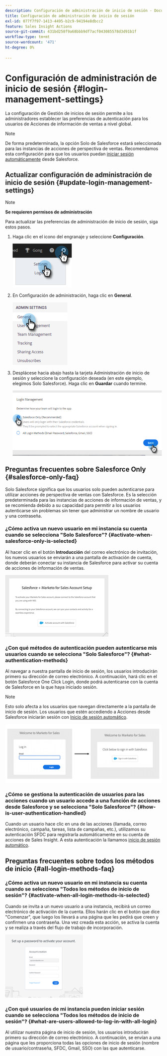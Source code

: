 ```yaml
---
description: Configuración de administración de inicio de sesión - Documentos de Marketo - Documentación del producto
title: Configuración de administración de inicio de sesión
exl-id: 077f7f97-1413-4495-b2c9-94194e8dbcc2
feature: Sales Insight Actions
source-git-commit: 431bd258f9a68bbb9df7acf043085578d3d91b1f
workflow-type: tm+mt
source-wordcount: '471'
ht-degree: 0%

---
```


# Configuración de administración de inicio de sesión {#login-management-settings}

La configuración de Gestión de inicios de sesión permite a los administradores establecer las preferencias de autenticación para los usuarios de Acciones de información de ventas a nivel global.

>[!NOTE]
>
>De forma predeterminada, la opción Solo de Salesforce estará seleccionada para las instancias de acciones de perspectiva de ventas. Recomendamos esta configuración para que los usuarios puedan [iniciar sesión automáticamente](/help/marketo/product-docs/marketo-sales-insight/actions/admin/auto-login-from-salesforce.md) desde Salesforce.

## Actualizar configuración de administración de inicio de sesión {#update-login-management-settings}

>[!NOTE]
>
>**Se requieren permisos de administración**

Para actualizar las preferencias de administración de inicio de sesión, siga estos pasos.

1. Haga clic en el icono del engranaje y seleccione **Configuración**.

   ![](assets/login-management-settings-1.png)

1. En Configuración de administración, haga clic en **General**.

   ![](assets/login-management-settings-2.png)

1. Desplácese hacia abajo hasta la tarjeta Administración de inicio de sesión y seleccione la configuración deseada (en este ejemplo, elegimos Solo Salesforce). Haga clic en **Guardar** cuando termine.

   ![](assets/login-management-settings-3.png)

## Preguntas frecuentes sobre Salesforce Only {#salesforce-only-faq}

Solo Salesforce significa que los usuarios solo pueden autenticarse para utilizar acciones de perspectiva de ventas con Salesforce. Es la selección predeterminada para las instancias de acciones de información de ventas, y se recomienda debido a su capacidad para permitir a los usuarios autenticarse sin problemas sin tener que administrar un nombre de usuario y una contraseña.

### ¿Cómo activa un nuevo usuario en mi instancia su cuenta cuando se selecciona &quot;Solo Salesforce&quot;? {#activate-when-salesforce-only-is-selected}

Al hacer clic en el botón **Introducción** del correo electrónico de invitación, los nuevos usuarios se enviarán a una pantalla de activación de cuenta, donde deberán conectar su instancia de Salesforce para activar su cuenta de acciones de información de ventas.

![](assets/login-management-settings-4.png)

### ¿Con qué métodos de autenticación pueden autenticarse mis usuarios cuando se selecciona &quot;Solo Salesforce&quot;? {#what-authentication-methods}

Al navegar a nuestra pantalla de inicio de sesión, los usuarios introducirán primero su dirección de correo electrónico. A continuación, hará clic en el botón Salesforce One Click Login, donde podrá autenticarse con la cuenta de Salesforce en la que haya iniciado sesión.

>[!NOTE]
>
>Esto solo afecta a los usuarios que navegan directamente a la pantalla de inicio de sesión. Los usuarios que estén accediendo a Acciones desde Salesforce iniciarán sesión con [Inicio de sesión automático](/help/marketo/product-docs/marketo-sales-insight/actions/admin/auto-login-from-salesforce.md).

![](assets/login-management-settings-5.png)

### ¿Cómo se gestiona la autenticación de usuarios para las acciones cuando un usuario accede a una función de acciones desde Salesforce y se selecciona &quot;Solo Salesforce&quot;? {#how-is-user-authentication-handled}

Cuando un usuario hace clic en una de las acciones (llamada, correo electrónico, campaña, tareas, lista de campañas, etc.), utilizamos su autenticación SFDC para registrarla automáticamente en su cuenta de acciones de Sales Insight. A esta autenticación la llamamos [inicio de sesión automático](/help/marketo/product-docs/marketo-sales-insight/actions/admin/auto-login-from-salesforce.md).

## Preguntas frecuentes sobre todos los métodos de inicio {#all-login-methods-faq}

### ¿Cómo activa un nuevo usuario en mi instancia su cuenta cuando se selecciona &quot;Todos los métodos de inicio de sesión&quot;? {#activate-when-all-login-methods-is-selected}

Cuando se invita a un nuevo usuario a una instancia, recibirá un correo electrónico de activación de la cuenta. Ellos harán clic en el botón que dice &quot;Comenzar&quot;, que luego los llevará a una página que les pedirá que creen y confirmen una contraseña. Una vez creada esta acción, se activa la cuenta y se realiza a través del flujo de trabajo de incorporación.

![](assets/login-management-settings-6.png)

### ¿Con qué usuarios de mi instancia pueden iniciar sesión cuando se selecciona &quot;Todos los métodos de inicio de sesión&quot;? {#what-are-users-allowed-to-log-in-with-all-login}

Al utilizar nuestra página de inicio de sesión, los usuarios introducirán primero su dirección de correo electrónico. A continuación, se envían a una página que les proporciona todas las opciones de inicio de sesión (nombre de usuario/contraseña, SFDC, Gmail, SSO) con las que autenticarse.
